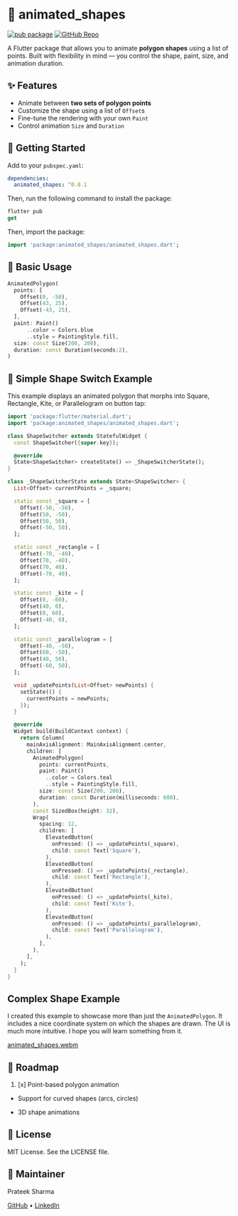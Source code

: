 # 🔷 animated_shapes

[![pub package](https://img.shields.io/pub/v/animated_shapes.svg)](https://pub.dev/packages/animated_shapes)
[![GitHub Repo](https://img.shields.io/badge/source-GitHub-blue)](https://github.com/TechieBlossom/animated_shapes)

A Flutter package that allows you to animate **polygon shapes** using a list of points. Built with flexibility in mind —
you control the shape, paint, size, and animation duration.


## ✨ Features

- Animate between **two sets of polygon points**
- Customize the shape using a list of `Offset`s
- Fine-tune the rendering with your own `Paint`
- Control animation `Size` and `Duration`


## 🚀 Getting Started

Add to your `pubspec.yaml`:

```yaml
dependencies:
  animated_shapes: ^0.0.1
```

Then, run the following command to install the package:

```dart
flutter pub
get
```

Then, import the package:

```dart
import 'package:animated_shapes/animated_shapes.dart';
```


## 🧩 Basic Usage

```dart
AnimatedPolygon(
  points: [
    Offset(0, -50),
    Offset(43, 25),
    Offset(-43, 25),
  ],
  paint: Paint()
      ..color = Colors.blue
      ..style = PaintingStyle.fill,
  size: const Size(200, 200),
  duration: const Duration(seconds:2),
)
```


## 🧪 Simple Shape Switch Example

This example displays an animated polygon that morphs into Square, Rectangle, Kite, or Parallelogram on button tap:

```dart
import 'package:flutter/material.dart';
import 'package:animated_shapes/animated_shapes.dart';

class ShapeSwitcher extends StatefulWidget {
  const ShapeSwitcher({super.key});

  @override
  State<ShapeSwitcher> createState() => _ShapeSwitcherState();
}

class _ShapeSwitcherState extends State<ShapeSwitcher> {
  List<Offset> currentPoints = _square;

  static const _square = [
    Offset(-50, -50),
    Offset(50, -50),
    Offset(50, 50),
    Offset(-50, 50),
  ];

  static const _rectangle = [
    Offset(-70, -40),
    Offset(70, -40),
    Offset(70, 40),
    Offset(-70, 40),
  ];

  static const _kite = [
    Offset(0, -60),
    Offset(40, 0),
    Offset(0, 60),
    Offset(-40, 0),
  ];

  static const _parallelogram = [
    Offset(-40, -50),
    Offset(60, -50),
    Offset(40, 50),
    Offset(-60, 50),
  ];

  void _updatePoints(List<Offset> newPoints) {
    setState(() {
      currentPoints = newPoints;
    });
  }

  @override
  Widget build(BuildContext context) {
    return Column(
      mainAxisAlignment: MainAxisAlignment.center,
      children: [
        AnimatedPolygon(
          points: currentPoints,
          paint: Paint()
            ..color = Colors.teal
            ..style = PaintingStyle.fill,
          size: const Size(200, 200),
          duration: const Duration(milliseconds: 600),
        ),
        const SizedBox(height: 32),
        Wrap(
          spacing: 12,
          children: [
            ElevatedButton(
              onPressed: () => _updatePoints(_square),
              child: const Text('Square'),
            ),
            ElevatedButton(
              onPressed: () => _updatePoints(_rectangle),
              child: const Text('Rectangle'),
            ),
            ElevatedButton(
              onPressed: () => _updatePoints(_kite),
              child: const Text('Kite'),
            ),
            ElevatedButton(
              onPressed: () => _updatePoints(_parallelogram),
              child: const Text('Parallelogram'),
            ),
          ],
        ),
      ],
    );
  }
}
```

## Complex Shape Example

I created this example to showcase more than just the `AnimatedPolygon`. It includes a nice coordinate system on which
the shapes are drawn. The UI is much more intuitive. I hope you will learn something from it.

[animated_shapes.webm](https://github.com/user-attachments/assets/671ef9a6-fb96-494c-b804-793b2a6ea575)


## 🔭 Roadmap

1. [x] Point-based polygon animation

- Support for curved shapes (arcs, circles)

- 3D shape animations


## 📜 License

MIT License. See the LICENSE file.


## 🙌 Maintainer

Prateek Sharma

[GitHub](https://github.com/TechieBlossom) • [LinkedIn](https://www.linkedin.com/in/prateeksharma1712)

